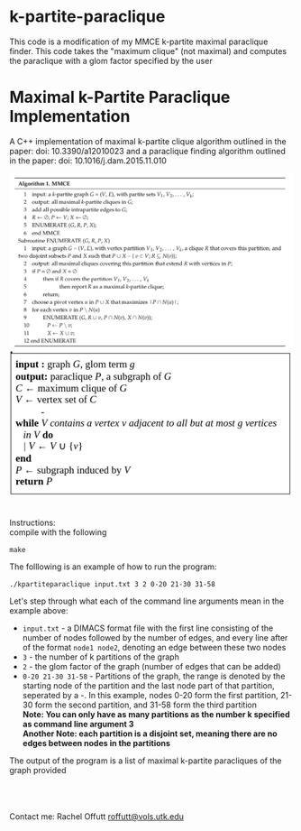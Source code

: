# k-partite-paraclique
This code is a modification of my MMCE k-partite maximal paraclique finder. This code takes the "maximum clique" (not maximal) and computes the paraclique with a glom factor specified by the user


# Maximal k-Partite Paraclique Implementation
A C++ implementation of maximal k-partite clique algorithm outlined in the paper:  doi: 10.3390/a12010023 and a paraclique finding algorithm outlined in the paper: doi: 10.1016/j.dam.2015.11.010

![image](https://github.com/indietechjuliet/k-partite-paraclique/blob/main/mmce_algorithm.png)
![image](https://github.com/indietechjuliet/k-partite-paraclique/blob/main/paraclique_algorithm.png)
<br /><br /><br />
Instructions: <br />
compile with the following <br />
```
make
```
The folllowing is an example of how to run the program:
```
./kpartiteparaclique input.txt 3 2 0-20 21-30 31-58
```
Let's step through what each of the command line arguments mean in the example above:
* `input.txt` - a DIMACS format file with the first line consisting of the number of nodes followed by the number of edges, and every line after of the format `node1 node2`, denoting an edge between these two nodes <br />
* `3` - the number of k partitions of the graph <br />
* `2` - the glom factor of the graph (number of edges that can be added) <br />
* `0-20 21-30 31-58` - Partitions of the graph, the range is denoted by the starting node of the partition and the last node part of that partition, seperated by a -. In this example, nodes 0-20 form the first partition, 21-30 form the second partition, and 31-58 form the third partition <br />
**Note: You can only have as many partitions as the number k specified as command line argument 3** <br />
**Another Note: each partition is a disjoint set, meaning there are no edges between nodes in the partitions** <br />

The output of the program is a list of maximal k-partite paracliques of the graph provided


<br /> <br /> <br />
Contact me:
Rachel Offutt
roffutt@vols.utk.edu
